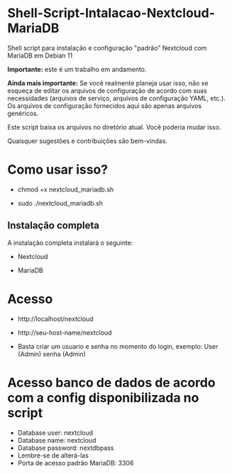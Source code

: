 # Shell-Script-Intalacao-Nextcloud-MariaDB
Shell script para instalação e configuração "padrão" Nextcloud com MariaDB em Debian 11

**Importante:** este é um trabalho em andamento.

**Ainda mais importante:** Se você realmente planeja usar isso, não se esqueça de editar os arquivos de configuração de acordo com suas necessidades (arquivos de serviço, arquivos de configuração YAML, etc.). Os arquivos de configuração fornecidos aqui são apenas arquivos genéricos.

Este script baixa os arquivos no diretório atual. Você poderia mudar isso.

Quaisquer sugestões e contribuições são bem-vindas.

# Como usar isso?

* chmod +x nextcloud_mariadb.sh

* sudo ./nextcloud_mariadb.sh

## Instalação completa

A instalação completa instalará o seguinte:

* Nextcloud

* MariaDB

# Acesso

* http://localhost/nextcloud
* http://seu-host-name/nextcloud

* Basta criar um usuario e senha no momento do login, exemplo: User (Admin) senha (Admin)

# Acesso banco de dados de acordo com a config disponibilizada no script

* Database user: nextcloud
* Database name: nextcloud
* Database password: nextdbpass
* Lembre-se de alterá-las
* Porta de acesso padrão MariaDB: 3306
